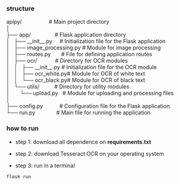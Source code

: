 ### structure

apipy/                  # Main project directory\
│\
├── app/                # Flask application directory\
│   ├── \_\_init__.py     # Initialization file for the Flask application\
│   ├── image_processing.py # Module for image processing\
│   ├── routes.py       # File for defining application routes\
│   ├── ocr/            # Directory for OCR modules\
│   │   ├── \_\_init__.py # Initialization file for the OCR module\
│   │   ├── ocr_white.py# Module for OCR of white text\
│   │   └── ocr_black.py# Module for OCR of black text\
│   └── utils/          # Directory for utility modules\
│       └── upload.py   # Module for uploading and processing files\
│\
├── config.py           # Configuration file for the Flask application\
└── run.py              # Main file for running the application


### how to run

- step 1: download all dependence on __requirements.txt__ 
- step 2: download Tesseract OCR on your operating system

- step 3: run in a terminal
```shell
flask run
```
